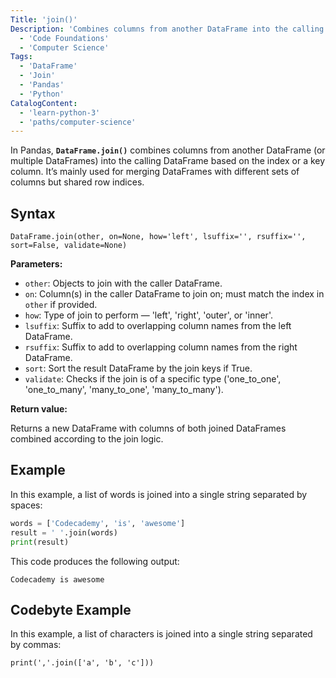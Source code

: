 ```yaml
---
Title: 'join()'
Description: 'Combines columns from another DataFrame into the calling DataFrame based on the index or a key column.'
  - 'Code Foundations'
  - 'Computer Science'
Tags: 
  - 'DataFrame'
  - 'Join'
  - 'Pandas'
  - 'Python'
CatalogContent: 
  - 'learn-python-3'
  - 'paths/computer-science'
---
```


In Pandas, **`DataFrame.join()`** combines columns from another DataFrame (or multiple DataFrames) into the calling DataFrame based on the index or a key column. It’s mainly used for merging DataFrames with different sets of columns but shared row indices.

## Syntax

```pseudo
DataFrame.join(other, on=None, how='left', lsuffix='', rsuffix='', sort=False, validate=None)
```

**Parameters:**

- `other`: Objects to join with the caller DataFrame.
- `on`: Column(s) in the caller DataFrame to join on; must match the index in `other` if provided.
- `how`: Type of join to perform — 'left', 'right', 'outer', or 'inner'.
- `lsuffix`: Suffix to add to overlapping column names from the left DataFrame.
- `rsuffix`: Suffix to add to overlapping column names from the right DataFrame.
- `sort`: Sort the result DataFrame by the join keys if True.
- `validate`: Checks if the join is of a specific type ('one_to_one', 'one_to_many', 'many_to_one', 'many_to_many').

**Return value:**

Returns a new DataFrame with columns of both joined DataFrames combined according to the join logic.

## Example

In this example, a list of words is joined into a single string separated by spaces:

```py
words = ['Codecademy', 'is', 'awesome']
result = ' '.join(words)
print(result)
```

This code produces the following output:

```shell
Codecademy is awesome
```

## Codebyte Example

In this example, a list of characters is joined into a single string separated by commas:

```codebyte/python
print(','.join(['a', 'b', 'c']))
```
